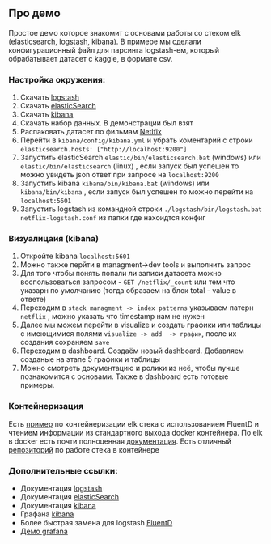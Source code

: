 ## Про демо
Простое демо которое знакомит с основами работы со стеком elk (elasticsearch, logstash, kibana).
В примере мы сделали конфигурационный файл для парсинга logstash-ем, который обрабатывает датасет с kaggle, в формате csv.

### Настройка окружения:
1. Скачать [logstash](https://www.elastic.co/downloads/logstash) 
2. Скачать [elasticSearch](https://www.elastic.co/downloads/elasticsearch) 
3. Скачать [kibana](https://www.elastic.co/downloads/kibana)
4. Скачать набор данных. В демонстрации был взят 
5. Распаковать датасет по фильмам [Netlfix](https://www.kaggle.com/shivamb/netflix-shows)
6. Перейти в `kibana/config/kibana.yml` и убрать коментарий с строки `elasticsearch.hosts: ["http://localhost:9200"]`
7. Запустить elasticSearch `elastic/bin/elasticsearch.bat` (windows) или `elastic/bin/elasticsearch` (linux) , если запуск был успешен то можно увидеть json ответ при запросе на `localhost:9200`
8. Запустить kibana `kibana/bin/kibana.bat` (windows) или `kibana/bin/kibana` , если запуск был успешен то можно перейти на `localhost:5601`
9. Запустить logstash из командной строки `./logstash/bin/logstash.bat  netflix-logstash.conf` из папки где нахоидтся конфиг

### Визуалицаия (kibana)
1. Откройте kibana `localhost:5601`
2. Можно также перйти в managment->dev tools и выполнить запрос 
3. Для того чтобы понять попали ли записи датасета можно воспользоваться запросом - `GET /netflix/_count` или тем что указарн по умолчанию (тогда образаем на блок total - value в ответе)
4. Переходим в `stack managment -> index patterns` указываем патерн `netflix` , можно указать что timestamp нам не нужен
5. Далее мы можем перейти в visualize и создать графики или таблицы с имеющимися полями `visualize -> add  -> график`, после их создания сохраняем `save`
6. Переходим в dashboard. Создаём новый dashboard. Добавляем созданые на этапе 5 графики и таблицы
7. Можно смотреть документацию и ролики из неё, чтобы лучше познакомится с основами. Также в dashboard есть готовые примеры.

### Контейнеризация
Есть [пример](https://github.com/JavaUnchained/delivery-automation) по контейнеризации elk стека c использованием FluentD и чтением информации из стандартного выхода docker контейнера. 
По elk в docker есть почти полноценная [документация](https://elk-docker.readthedocs.io). Есть отличный [репозиторий](https://github.com/deviantony/docker-elk) по работе стека в контейнере

### Дополнительные ссылки:
- Документация [logstash](https://www.elastic.co/guide/en/logstash/7.10/index.html)
- Документация [elasticSearch](https://www.elastic.co/guide/index.html)
- Документация [kibana](https://www.elastic.co/guide/en/kibana/7.10/index.html)
- Графана [kibana](https://www.elastic.co/downloads/kibana)
- Более быстрая замена для logstash [FluentD](https://www.fluentd.org)
- [Демо grafana](https://play.grafana.org)
